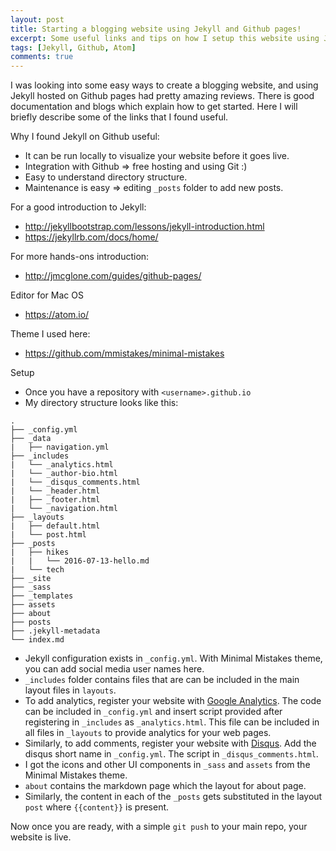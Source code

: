 ```yaml
---
layout: post
title: Starting a blogging website using Jekyll and Github pages!
excerpt: Some useful links and tips on how I setup this website using Jekyll and Github pages.
tags: [Jekyll, Github, Atom]
comments: true
---
```


I was looking into some easy ways to create a blogging website, and using Jekyll hosted on Github pages had pretty amazing reviews. There is good documentation and blogs which explain how to get started. Here I will briefly describe some of the links that I found useful.

Why I found Jekyll on Github useful:

* It can be run locally to visualize your website before it goes live.
* Integration with Github => free hosting and using Git :)
* Easy to understand directory structure.
* Maintenance is easy => editing ```_posts``` folder to add new posts.

For a good introduction to Jekyll:

* <http://jekyllbootstrap.com/lessons/jekyll-introduction.html>
* <https://jekyllrb.com/docs/home/>

For more hands-ons introduction:

* <http://jmcglone.com/guides/github-pages/>

Editor for Mac OS

* <https://atom.io/>

Theme I used here:

* <https://github.com/mmistakes/minimal-mistakes>

Setup

* Once you have a repository with `<username>.github.io`
* My directory structure looks like this:

```
.
├── _config.yml
├── _data
|   ├── navigation.yml
├── _includes
|   └── _analytics.html
|   └── _author-bio.html
|   └── _disqus_comments.html
|   └── _header.html
|   ├── _footer.html
|   └── _navigation.html
├── _layouts
|   ├── default.html
|   └── post.html
├── _posts
|   ├── hikes
|   |   └── 2016-07-13-hello.md
|   └── tech
├── _site
├── _sass
├── _templates
├── assets
├── about
├── posts
├── .jekyll-metadata
└── index.md
```

* Jekyll configuration exists in ```_config.yml```. With Minimal Mistakes theme, you can add social media user names here.
* ```_includes``` folder contains files that are can be included in the main layout files in ```layouts```.
* To add analytics, register your website with [Google Analytics](https://analytics.google.com/). The code can be included in ```_config.yml``` and insert script provided after registering in ```_includes``` as ```_analytics.html```. This file can be included in all files in ```_layouts``` to provide analytics for your web pages.
* Similarly, to add comments, register your website with [Disqus](https://disqus.com/admin/universalcode/). Add the disqus short name in ```_config.yml```. The script in ```_disqus_comments.html```.
* I got the icons and other UI components in ```_sass``` and ```assets``` from the Minimal Mistakes theme.
* `about` contains the markdown page which the layout for about page.
* Similarly, the content in each of the `_posts` gets substituted in the layout `post` where `{{content}}` is present. 

Now once you are ready, with a simple ```git push``` to your main repo, your website is live.
